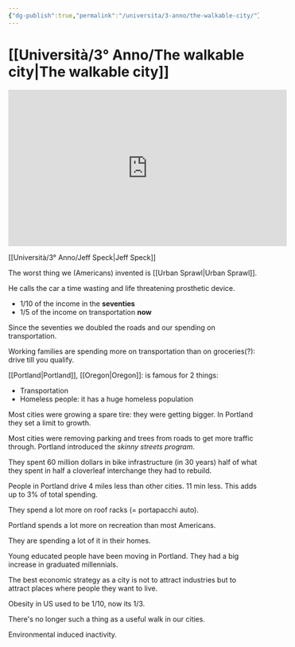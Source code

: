```yaml
---
{"dg-publish":true,"permalink":"/universita/3-anno/the-walkable-city/"}
---
```



# [[Università/3° Anno/The walkable city\|The walkable city]]

<iframe width="560" height="315" src="https://www.youtube.com/embed/Wai4ub90stQ?si=PkqwhV8aqOnYlkAg" title="YouTube video player" frameborder="0" allow="accelerometer; autoplay; clipboard-write; encrypted-media; gyroscope; picture-in-picture; web-share" referrerpolicy="strict-origin-when-cross-origin" allowfullscreen></iframe>

[[Università/3° Anno/Jeff Speck\|Jeff Speck]]


The worst thing we (Americans) invented is [[Urban Sprawl\|Urban Sprawl]].

He calls the car a time wasting and life threatening prosthetic device.


- 1/10 of the income in the **seventies**
- 1/5 of the income on transportation **now**

Since the seventies we doubled the roads and our spending on transportation.

Working families are spending more on transportation than on groceries(?): drive till you qualify.

[[Portland\|Portland]], [[Oregon\|Oregon]]:
is famous for 2 things:
- Transportation
- Homeless people: it has a huge homeless population

Most cities were growing a spare tire: they were getting bigger. In Portland they set a limit to growth. 

Most cities were removing parking and trees from roads to get more traffic through. Portland introduced the *skinny streets program*.

They spent 60 million dollars in bike infrastructure (in 30 years) half of what they spent in half a cloverleaf interchange they had to rebuild.

People in Portland drive 4 miles less than other cities. 11 min less. This adds up to 3% of total spending.

They spend a lot more on roof racks (= portapacchi auto).

Portland spends a lot more on recreation than most Americans.

They are spending a lot of it in their homes. 

Young educated people have been moving in Portland. They had a big increase in graduated millennials. 

The best economic strategy as a city is not to attract industries but to attract places where people they want to live.

Obesity in US used to be 1/10, now its 1/3.

There's no longer such a thing as a useful walk in our cities.

Environmental induced inactivity.




















